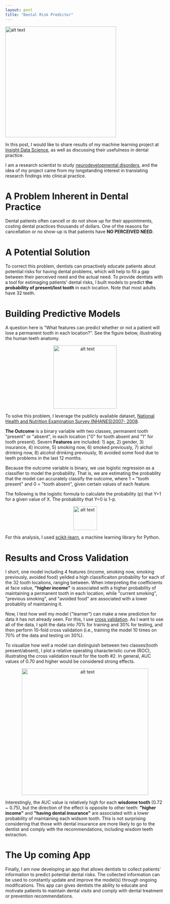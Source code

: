 ```yaml
---
layout: post
title: "Dental Risk Predictor"
---
```


<left> <img src="https://encrypted-tbn0.gstatic.com/images?q=tbn:ANd9GcTL2JxHKdQjNLC5WFsu-MVkCbybdOOi2fsD4gQnS44x65m72sUO" alt="alt text" width="350px"> </left>

In this post, I would like to share results of my machine learning project at [Insight Data Science](http://insightdatascience.com/), as well as discussing their usefulness in dental practice.

I am a research scientist to study [neurodevelopmental disorders](https://en.wikipedia.org/wiki/Neurodevelopmental_disorder), and the idea of my project came from my longstanding interest in translating research findings into clinical practice.  



# A Problem Inherent in Dental Practice

Dental patients often cancell or do not show up for their appointments, costing dental practices thousands of dollars. One of the reasons for cancellation or no show-up is that patients have **NO PERCEIVED NEED**. 



# A Potential Solution
To correct this problem, dentists can proactively educate patients about potential risks for having dental problems, which will help to fill a gap between their perceived need and the actual need. To provide dentists with a tool for estimaging patients' dental risks, I built models to predict **the probability of present/lost tooth** in each location. Note that most adults have 32 teeth.



# Building Predictive Models 

A question here is “What features can predict whether or not a patient will lose a permanent tooth in each location?". See the figure below, illustrating the human teeth anatomy. 

<center> <img src="{{ site.baseurl }}/images/teeth_picture.png" alt="alt text" width="200px"> </center>

To solve this problem, I leverage the publicly available dataset, [National Health and Nutrition Examination Survey (NHANES)2007- 2008](http://www.icpsr.umich.edu/icpsrweb/DSDR/studies/25505). 

**The Outcome** is a binary variable with two classes, permanent tooth "present" or "absent", in each location ("0" for tooth absent and "1" for tooth present). Severn **Features** are included:  1) age, 2) gender, 3) insurance, 4) income, 5) smoking now, 6) smoked previously, 7) alchol drinking now, 8) alcohol drinking previously, 9) avoided some food due to teeth problems in the last 12 months.

Because the outcome variable is binary, we use logistic regression as a classifier to model the probability. That is, we are estimating the probablity that the model can accurately classify the outcome, where 1 = "tooth present" and 0 = "tooth absent", given certain values of each feature.

The following is the logistic formula to calculate the probability (p) that Y=1 for a given value of X. The probability that Y=0 is 1-p. 

<center> <img src=
"http://taf-website-backup.s3.amazonaws.com/logit.png" alt="alt text" height="75px"> </center>
                
For this analysis, I used 
[scikit-learn](learn.org/stable/modules/generated/sklearn.linear_model.LogisticRegression.html), a machine learning library for Python. 



# Results and Cross Validation

I short, one model including 4 features (income, smoking now, smoking previously, avoided food) yeilded a high classificaiton probability for each of the 32 tooth locations, ranging between. When interpreting the coefficients at face value, **"higher income"** is associated with a higher probability of maintaining a permanent tooth in each location, while "current smoking", "previous smoking", and "avoided food" are associated with a lower probablity of maintaining it. 

Now, I test how well my model ("learner") can make a new prediction for data it has not already seen. For this, I use [cross validation](http://scikit-learn.org/stable/modules/cross_validation.html). As I want to use all of the data, I split the data into 70% for training and 30% for testing, and then perform 10-fold cross validation (i.e., training the model 10 times on 70% of the data and testing on 30%). 

To visualize how well a model can distinguish between two classes(tooth present/absent), I plot a relative operating characteristic curve (ROC), illustrating the cross validation result for the tooth #2. In general, AUC values of 0.70 and higher would be considered strong effects. 

<center> <img src="{{ site.baseurl }}/images/ROC_AUC.png" alt="alt text" width="400px"> </center>

Interestingly, the AUC value is relatively high for each **wisdome tooth** (0.72 ~ 0.75), but the direction of the effect is opposite to other teeth: **"higher income"** and **"having dental insurance"** are associated with a lower probability of maintaining each widsom tooth. This is not surprising considering that those with dental insurance are more likely to go to the dentist and comply with the recommendations, including wisdom teeth extraction.  



# The Up coming App

Finally, I am now developing an app that allows dentists to collect patients' information to predict potential dental risks. The collected information can be used to constantly update and improve the model(s) through ongoing modifications. This app can gives dentists the ability to educate and motivate patients to maintain dental visits and comply with dental treatment or prevention recommendations. 


